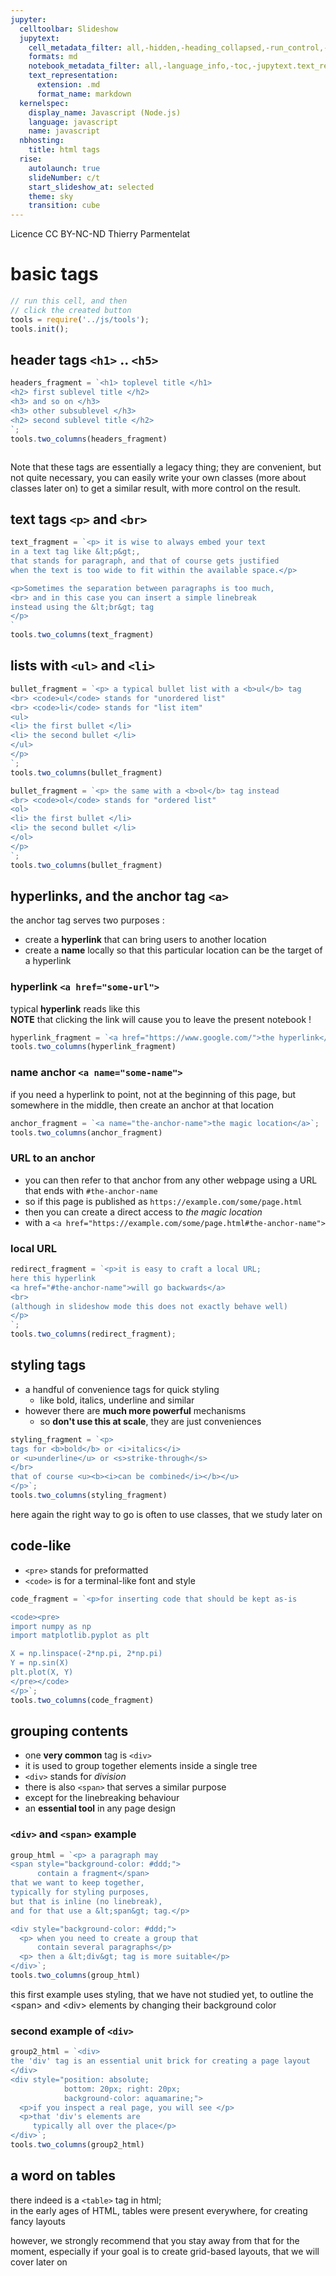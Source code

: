 ```yaml
---
jupyter:
  celltoolbar: Slideshow
  jupytext:
    cell_metadata_filter: all,-hidden,-heading_collapsed,-run_control,-trusted
    formats: md
    notebook_metadata_filter: all,-language_info,-toc,-jupytext.text_representation.jupytext_version,-jupytext.text_representation.format_version
    text_representation:
      extension: .md
      format_name: markdown
  kernelspec:
    display_name: Javascript (Node.js)
    language: javascript
    name: javascript
  nbhosting:
    title: html tags
  rise:
    autolaunch: true
    slideNumber: c/t
    start_slideshow_at: selected
    theme: sky
    transition: cube
---
```


<div class="licence">
<span>Licence CC BY-NC-ND</span>
<span>Thierry Parmentelat</span>
</div>

<!-- #region slideshow={"slide_type": ""} -->
# basic tags
<!-- #endregion -->

```javascript
// run this cell, and then 
// click the created button
tools = require('../js/tools');
tools.init();
```

<!-- #region slideshow={"slide_type": "slide"} -->
## header tags `<h1>` .. `<h5>`
<!-- #endregion -->

```javascript hide_input=true
headers_fragment = `<h1> toplevel title </h1>
<h2> first sublevel title </h2>
<h3> and so on </h3>
<h3> other subsublevel </h3>
<h2> second sublevel title </h2>
`;
tools.two_columns(headers_fragment)
```

```javascript

```

<p class="rise-footnote">
    Note that these tags are essentially a legacy thing; they are convenient, 
    but not quite necessary, you can easily write your own classes (more about classes later on) to get a similar result,
    with more control on the result.
</p>

<!-- #region slideshow={"slide_type": "slide"} -->
## text tags `<p>` and `<br>` 
<!-- #endregion -->

```javascript hide_input=true
text_fragment = `<p> it is wise to always embed your text 
in a text tag like &lt;p&gt;, 
that stands for paragraph, and that of course gets justified 
when the text is too wide to fit within the available space.</p>

<p>Sometimes the separation between paragraphs is too much, 
<br> and in this case you can insert a simple linebreak 
instead using the &lt;br&gt; tag
</p>
`
tools.two_columns(text_fragment)
```

<!-- #region slideshow={"slide_type": "slide"} -->
## lists with `<ul>`  and `<li>`
<!-- #endregion -->

```javascript hide_input=true
bullet_fragment = `<p> a typical bullet list with a <b>ul</b> tag
<br> <code>ul</code> stands for "unordered list"
<br> <code>li</code> stands for "list item"
<ul>
<li> the first bullet </li>
<li> the second bullet </li>
</ul>
</p>
`;
tools.two_columns(bullet_fragment)
```

```javascript hide_input=true
bullet_fragment = `<p> the same with a <b>ol</b> tag instead
<br> <code>ol</code> stands for "ordered list"
<ol>
<li> the first bullet </li>
<li> the second bullet </li>
</ol>
</p>
`;
tools.two_columns(bullet_fragment)
```

<!-- #region slideshow={"slide_type": "slide"} -->
## hyperlinks, and the anchor tag `<a>`
<!-- #endregion -->

the anchor tag serves two purposes :
* create a **hyperlink** that can bring users to another location
* create a **name** locally so that this particular location can be the target of a hyperlink

<!-- #region slideshow={"slide_type": "slide"} -->
### hyperlink `<a href="some-url">`
<!-- #endregion -->

typical **hyperlink** reads like this  
**NOTE** that clicking the link will cause you to leave the present notebook !

```javascript hide_input=true
hyperlink_fragment = `<a href="https://www.google.com/">the hyperlink</a>`;
tools.two_columns(hyperlink_fragment)
```

<!-- #region slideshow={"slide_type": "slide"} -->
### name anchor `<a name="some-name">`
<!-- #endregion -->

if you need a hyperlink to point, not at the beginning of this page, but somewhere in the middle, then create an anchor at that location

```javascript hide_input=true
anchor_fragment = `<a name="the-anchor-name">the magic location</a>`;
tools.two_columns(anchor_fragment)
```

<!-- #region slideshow={"slide_type": "slide"} -->
### URL to an anchor

* you can then refer to that anchor from any other webpage using a URL that ends with `#the-anchor-name`
* so if this page is published as `https://example.com/some/page.html`
* then you can create a direct access to *the magic location* 
* with a `<a href="https://example.com/some/page.html#the-anchor-name">`

<!-- #endregion -->

<!-- #region slideshow={"slide_type": "slide"} -->
### local URL
<!-- #endregion -->

```javascript hide_input=true
redirect_fragment = `<p>it is easy to craft a local URL;
here this hyperlink 
<a href="#the-anchor-name">will go backwards</a>
<br>
(although in slideshow mode this does not exactly behave well)
</p>
`;
tools.two_columns(redirect_fragment);
```

<!-- #region slideshow={"slide_type": "slide"} -->
## styling tags

* a handful of convenience tags for quick styling
  * like bold, italics, underline and similar
* however there are **much more powerful** mechanisms
  * so **don't use this at scale**, they are just conveniences
<!-- #endregion -->

```javascript hide_input=true
styling_fragment = `<p>
tags for <b>bold</b> or <i>italics</i> 
or <u>underline</u> or <s>strike-through</s>
</br>
that of course <u><b><i>can be combined</i></b></u>
</p>`;
tools.two_columns(styling_fragment)
```

<p class="rise-footnote">
    here again the right way to go is often to use classes, that we study later on
<p>

<!-- #region slideshow={"slide_type": "slide"} -->
## code-like

* `<pre>` stands for preformatted
* `<code>` is for a terminal-like font and style
<!-- #endregion -->

```javascript hide_input=true
code_fragment = `<p>for inserting code that should be kept as-is

<code><pre>
import numpy as np
import matplotlib.pyplot as plt

X = np.linspace(-2*np.pi, 2*np.pi)
Y = np.sin(X)
plt.plot(X, Y)
</pre></code>
</p>`;
tools.two_columns(code_fragment)
```

<!-- #region slideshow={"slide_type": "slide"} -->
## grouping contents
<!-- #endregion -->

<!-- #region hide_input=true -->
* one **very common** tag is `<div>`
 * it is used to group together elements inside a single tree
 * `<div>` stands for *division*
* there is also `<span>` that serves a similar purpose 
 * except for the linebreaking behaviour
* an **essential tool** in any page design
<!-- #endregion -->

<!-- #region slideshow={"slide_type": "slide"} -->
### `<div>` and `<span>` example
<!-- #endregion -->

```javascript slideshow={"slide_type": ""} hide_input=true
group_html = `<p> a paragraph may  
<span style="background-color: #ddd;">
      contain a fragment</span>
that we want to keep together,
typically for styling purposes, 
but that is inline (no linebreak),
and for that use a &lt;span&gt; tag.</p>

<div style="background-color: #ddd;">
  <p> when you need to create a group that 
      contain several paragraphs</p>
  <p> then a &lt;div&gt; tag is more suitable</p>
</div>`;
tools.two_columns(group_html)
```

<p class="rise-footnote">this first example uses styling, 
    that we have not studied yet,
    to outline the &lt;span&gt; and &lt;div&gt; 
    elements by changing their background color</p>

<!-- #region slideshow={"slide_type": "slide"} -->
### second example of `<div>`
<!-- #endregion -->

```javascript slideshow={"slide_type": ""} hide_input=true
group2_html = `<div> 
the 'div' tag is an essential unit brick for creating a page layout
</div>
<div style="position: absolute;
            bottom: 20px; right: 20px;
            background-color: aquamarine;"> 
  <p>if you inspect a real page, you will see </p>
  <p>that 'div's elements are
     typically all over the place</p>
</div>`;
tools.two_columns(group2_html)
```

<!-- #region slideshow={"slide_type": "slide"} -->
## a word on tables
<!-- #endregion -->

there indeed is a `<table>` tag in html;  
in the early ages of HTML, tables were present everywhere, for creating fancy layouts

however, we strongly recommend that you stay away from that for the moment, especially if your goal is to create  grid-based layouts, that we will cover later on


